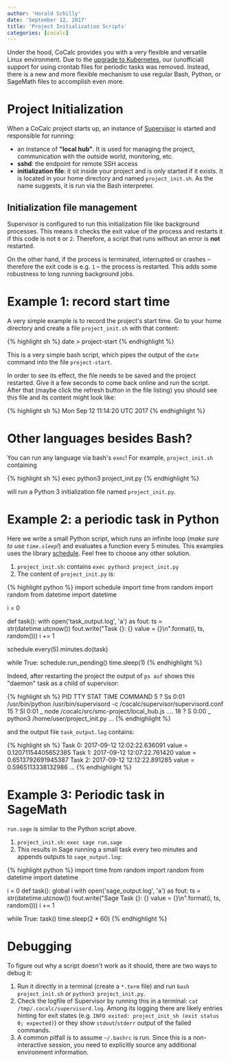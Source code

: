 ```yaml
---
author: 'Harald Schilly'
date: 'September 12, 2017'
title: 'Project Initialization Scripts'
categories: [cocalc]
---
```


Under the hood, CoCalc provides you with a very flexible and versatile Linux environment.
Due to the [upgrade to Kubernetes](https://github.com/sagemathinc/cocalc/wiki/KubernetesMigration),
our (unofficial) support for using crontab files for periodic tasks was removed.
Instead, there is a new and more flexible mechanism to use regular Bash, Python, or SageMath files to accomplish even more.

# Project Initialization

When a CoCalc project starts up,
an instance of [Supervisor](http://supervisord.org/) is started and responsible for running:

* an instance of **"local hub"**. It is used for managing the project, communication with the outside world, monitoring, etc.
* **sshd**: the endpoint for remote SSH access
* **initialization file**: it sit inside your project and is only started if it exists.
  It is located in your home directory and named `project_init.sh`.
  As the name suggests, it is run via the Bash interpreter.

## Initialization file management

Supervisor is configured to run this initialization file like background processes.
This means it checks the exit value of the process and restarts it if this code is not `0` or `2`.
Therefore, a script that runs without an error is **not** restarted.

On the other hand, if the process is terminated, interrupted or crashes – therefore the exit code is e.g. `1` – the process is restarted.
This adds some robustness to long running background jobs.

# Example 1: record start time

A very simple example is to record the project's start time.
Go to your home directory and create a file `project_init.sh` with that content:

{% highlight sh %}
date > project-start
{% endhighlight %}

This is a very simple bash script, which pipes the output of the `date` command into the file `project-start`.

In order to see its effect, the file needs to be saved and the project restarted.
Give it a few seconds to come back online and run the script.
After that (maybe click the refresh button in the file listing) you should see this file and its content might look like:

{% highlight sh %}
Mon Sep 12 11:14:20 UTC 2017
{% endhighlight %}

# Other languages besides Bash?

You can run any language via bash's `exec`!
For example, `project_init.sh` containing

{% highlight sh %}
exec python3 project_init.py
{% endhighlight %}

will run a Python 3 initialization file named `project_init.py`.


# Example 2: a periodic task in Python

Here we write a small Python script,
which runs an infinite loop (*make sure to use `time.sleep`!*) and evaluates a function every 5 minutes.
This examples uses the library [schedule](https://schedule.readthedocs.io/en/stable/).
Feel free to choose any other solution.

1. `project_init.sh`: contains `exec python3 project_init.py`
2. The content of `project_init.py` is:

{% highlight python %}
import schedule
import time
from random import random
from datetime import datetime

i = 0

def task():
    with open('task_output.log', 'a') as fout:
        ts = str(datetime.utcnow())
        fout.write("Task {}: {} value = {}\n".format(i, ts, random()))
        i += 1

schedule.every(5).minutes.do(task)

while True:
    schedule.run_pending()
    time.sleep(1)
{% endhighlight %}

Indeed, after restarting the project the output of `ps auf` shows this "daemon" task as a child of supervisor:

{% highlight sh %}
PID TTY      STAT   TIME COMMAND
  5 ?        Ss     0:01 /usr/bin/python /usr/bin/supervisord -c /cocalc/supervisor/supervisord.conf
 15 ?        Sl     0:01  \_ node /cocalc/src/smc-project/local_hub.js ....
 18 ?        S      0:00  \_ python3 /home/user/project_init.py
...
{% endhighlight %}


and the output file `task_output.log` contains:

{% highlight sh %}
Task 0: 2017-09-12 12:02:22.636091 value = 0.12071154405652385
Task 1: 2017-09-12 12:07:22.761420 value = 0.6513792691945387
Task 2: 2017-09-12 12:12:22.891285 value = 0.5965113338132986
...
{% endhighlight %}

# Example 3: Periodic task in SageMath

`run.sage` is similar to the Python script above.

1. `project_init.sh`: `exec sage run.sage`
2. This results in Sage running a small task every two minutes and appends outputs to `sage_output.log`:

{% highlight python %}
import time
from random import random
from datetime import datetime

i = 0
def task():
    global i
    with open('sage_output.log', 'a') as fout:
        ts = str(datetime.utcnow())
        fout.write("Sage Task {}: {} value = {}\n".format(i, ts, random()))
        i += 1

while True:
    task()
    time.sleep(2 * 60)
{% endhighlight %}

# Debugging

To figure out why a script doesn't work as it should, there are two ways to debug it:

1. Run it directly in a terminal (create a `*.term` file) and run `bash project_init.sh` or `python3 project_init.py`.
2. Check the logfile of Supervisor by running this in a terminal: `cat /tmp/.cocalc/supervisord.log`.
   Among its logging there are likely entries hinting for exit states (e.g. `INFO exited: project_init_sh (exit status 0; expected)`) or they show `stdout`/`stderr` output of the failed commands.
3. A common pitfall is to assume `~/.bashrc` is run.
   Since this is a non-interactive session, you need to explicitly source any additional environment information.